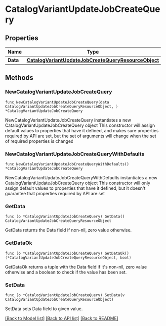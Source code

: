 # CatalogVariantUpdateJobCreateQuery

## Properties

Name | Type | Description | Notes
------------ | ------------- | ------------- | -------------
**Data** | [**CatalogVariantUpdateJobCreateQueryResourceObject**](CatalogVariantUpdateJobCreateQueryResourceObject.md) |  | 

## Methods

### NewCatalogVariantUpdateJobCreateQuery

`func NewCatalogVariantUpdateJobCreateQuery(data CatalogVariantUpdateJobCreateQueryResourceObject, ) *CatalogVariantUpdateJobCreateQuery`

NewCatalogVariantUpdateJobCreateQuery instantiates a new CatalogVariantUpdateJobCreateQuery object
This constructor will assign default values to properties that have it defined,
and makes sure properties required by API are set, but the set of arguments
will change when the set of required properties is changed

### NewCatalogVariantUpdateJobCreateQueryWithDefaults

`func NewCatalogVariantUpdateJobCreateQueryWithDefaults() *CatalogVariantUpdateJobCreateQuery`

NewCatalogVariantUpdateJobCreateQueryWithDefaults instantiates a new CatalogVariantUpdateJobCreateQuery object
This constructor will only assign default values to properties that have it defined,
but it doesn't guarantee that properties required by API are set

### GetData

`func (o *CatalogVariantUpdateJobCreateQuery) GetData() CatalogVariantUpdateJobCreateQueryResourceObject`

GetData returns the Data field if non-nil, zero value otherwise.

### GetDataOk

`func (o *CatalogVariantUpdateJobCreateQuery) GetDataOk() (*CatalogVariantUpdateJobCreateQueryResourceObject, bool)`

GetDataOk returns a tuple with the Data field if it's non-nil, zero value otherwise
and a boolean to check if the value has been set.

### SetData

`func (o *CatalogVariantUpdateJobCreateQuery) SetData(v CatalogVariantUpdateJobCreateQueryResourceObject)`

SetData sets Data field to given value.



[[Back to Model list]](../README.md#documentation-for-models) [[Back to API list]](../README.md#documentation-for-api-endpoints) [[Back to README]](../README.md)


